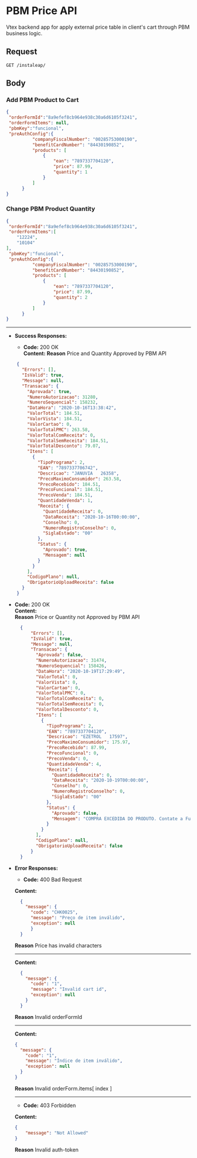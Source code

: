 # PBM Price API

Vtex backend app for apply external price table in client's cart through PBM business logic.

## **Request**
   
  `GET /instaleap/`

## **Body**
### Add PBM Product to Cart
  ```json
  {
   "orderFormId":"8a9efef8cb964e938c30a6d6105f3241",
   "orderFormItems": null,
   "pbmKey":"funcional",
   "preAuthConfig":{
			"companyFiscalNumber": "00285753000190",
			"benefitCardNumber": "84430190852",
			"products": [
				{
					"ean": "7897337704120",
					"price": 87.99,
					"quantity": 1
				}
			]
		}
}
  ```
### Change PBM Product Quantity
  ```json
  {
   "orderFormId":"8a9efef8cb964e938c30a6d6105f3241",
   "orderFormItems":[
      "12224",
      "10104"
],
   "pbmKey":"funcional",
   "preAuthConfig":{
			"companyFiscalNumber": "00285753000190",
			"benefitCardNumber": "84430190852",
			"products": [
				{
					"ean": "7897337704120",
					"price": 87.99,
					"quantity": 2
				}
			]
		}
}
  ```
  ---

* **Success Responses:**
  
  * **Code:** 200 OK  
    **Content:** 
  **Reason** Price and Quantity Approved by PBM API
```json
    {
      "Errors": [],
      "IsValid": true,
      "Message": null,
      "Transacao": {
        "Aprovada": true,
        "NumeroAutorizacao": 31280,
        "NumeroSequencial": 158232,
        "DataHora": "2020-10-16T13:38:42",
        "ValorTotal": 184.51,
        "ValorVista": 184.51,
        "ValorCartao": 0,
        "ValorTotalPMC": 263.58,
        "ValorTotalComReceita": 0,
        "ValorTotalSemReceita": 184.51,
        "ValorTotalDesconto": 79.07,
        "Itens": [
          {
            "TipoPrograma": 2,
            "EAN": "7897337706742",
            "Descricao": "JANUVIA   26358",
            "PrecoMaximoConsumidor": 263.58,
            "PrecoRecebido": 184.51,
            "PrecoFuncional": 184.51,
            "PrecoVenda": 184.51,
            "QuantidadeVenda": 1,
            "Receita": {
              "QuantidadeReceita": 0,
              "DataReceita": "2020-10-16T00:00:00",
              "Conselho": 0,
              "NumeroRegistroConselho": 0,
              "SiglaEstado": "00"
            },
            "Status": {
              "Aprovado": true,
              "Mensagem": null
            }
          }
        ],
        "CodigoPlano": null,
        "ObrigatorioUploadReceita": false
      }
    }
```
  * **Code:** 200 OK  
    **Content:**   
    **Reason** Price or Quantity not Approved by PBM API
    ```json
      {
          "Errors": [],
          "IsValid": true,
          "Message": null,
          "Transacao": {
            "Aprovada": false,
            "NumeroAutorizacao": 31474,
            "NumeroSequencial": 158426,
            "DataHora": "2020-10-19T17:29:49",
            "ValorTotal": 0,
            "ValorVista": 0,
            "ValorCartao": 0,
            "ValorTotalPMC": 0,
            "ValorTotalComReceita": 0,
            "ValorTotalSemReceita": 0,
            "ValorTotalDesconto": 0,
            "Itens": [
              {
                "TipoPrograma": 2,
                "EAN": "7897337704120",
                "Descricao": "EZETROL   17597",
                "PrecoMaximoConsumidor": 175.97,
                "PrecoRecebido": 87.99,
                "PrecoFuncional": 0,
                "PrecoVenda": 0,
                "QuantidadeVenda": 4,
                "Receita": {
                  "QuantidadeReceita": 0,
                  "DataReceita": "2020-10-19T00:00:00",
                  "Conselho": 0,
                  "NumeroRegistroConselho": 0,
                  "SiglaEstado": "00"
                },
                "Status": {
                  "Aprovado": false,
                  "Mensagem": "COMPRA EXCEDIDA DO PRODUTO. Contate a Funcional 0800 970 90 20"
                }
              }
            ],
            "CodigoPlano": null,
            "ObrigatorioUploadReceita": false
          }
      }
    ```  

* **Error Responses:**

    * **Code:** 400 Bad Request

    **Content:** 
    ```json
      {       
        "message": {
          "code": "CHK0025",
          "message": "Preço de item inválido",
          "exception": null
          }
      }
    ```  
    **Reason** Price has invalid characters

    ---

    **Content:** 
    ```json
      {
        "message": {
          "code": "1",
          "message": "Invalid cart id",
          "exception": null
        }
      }
    ```  
    **Reason** Invalid orderFormId

    ---

    **Content:** 
    ```json
    {
      "message": {
        "code": "1",
        "message": "Índice de item inválido",
        "exception": null
      }
    }
    ```  
    **Reason** Invalid orderForm.items[ index ]

    ---

    * **Code:** 403 Forbidden

    **Content:** 
    ```json
    {
        "message": "Not Allowed"
    }
    ```  
    **Reason** Invalid auth-token